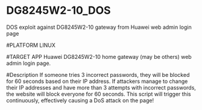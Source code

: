 # DG8245W2-10_DOS
DOS exploit against DG8245W2-10 gateway from Huawei web admin login page

#PLATFORM
LINUX

#TARGET APP
Huawei DG8245W2-10 home gateway (may be others) web admin login page.

#Description
If someone tries 3 incorrect passwords, they will be blocked for 60 seconds based on their IP address. If attackers manage to change their IP addresses and have more than 3 attempts with incorrect passwords, the website will block everyone for 60 seconds. This script will trigger this continuously, effectively causing a DoS attack on the page!

